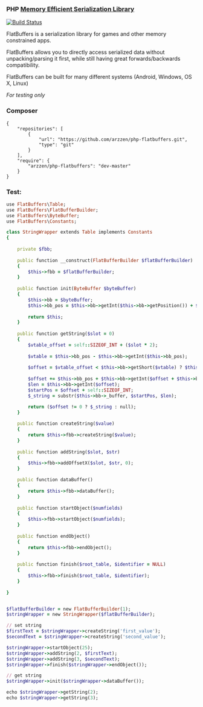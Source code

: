 ### PHP [Memory Efficient Serialization Library](https://github.com/google/flatbuffers)
[![Build Status](https://travis-ci.org/arzzen/php-flatbuffers.svg)](https://travis-ci.org/arzzen/php-flatbuffers)

FlatBuffers is a serialization library for games and other memory constrained apps. 

FlatBuffers allows you to directly access serialized data without unpacking/parsing it first, while still having great forwards/backwards compatibility. 

FlatBuffers can be built for many different systems (Android, Windows, OS X, Linux)

*For testing only* 

### Composer
```
{
    "repositories": [
        {
            "url": "https://github.com/arzzen/php-flatbuffers.git",
            "type": "git"
        }
    ],
    "require": {
        "arzzen/php-flatbuffers": "dev-master"
    }
}
```

### Test:
```ruby
use FlatBuffers\Table;
use FlatBuffers\FlatBufferBuilder;
use FlatBuffers\ByteBuffer;
use FlatBuffers\Constants;

class StringWrapper extends Table implements Constants
{
	
	private $fbb;
	
	public function __construct(FlatBufferBuilder $flatBufferBuilder)
	{
		$this->fbb = $flatBufferBuilder;
	}
	
	public function init(ByteBuffer $byteBuffer)
	{
		$this->bb = $byteBuffer;
		$this->bb_pos = $this->bb->getInt($this->bb->getPosition()) + $this->bb->getPosition();
		
		return $this;
	}
	
	public function getString($slot = 0)
	{
		$vtable_offset = self::SIZEOF_INT + ($slot * 2); 
		
		$vtable = $this->bb_pos - $this->bb->getInt($this->bb_pos);
		
		$offset = $vtable_offset < $this->bb->getShort($vtable) ? $this->bb->getShort($vtable + $vtable_offset) : 0;
		
		$offset += $this->bb_pos + $this->bb->getInt($offset + $this->bb_pos);
		$len = $this->bb->getInt($offset);
		$startPos = $offset + self::SIZEOF_INT;
		$_string = substr($this->bb->_buffer, $startPos, $len);

		return ($offset != 0 ? $_string : null);
	}
	
	public function createString($value)
	{
		return $this->fbb->createString($value);
	}
	
	public function addString($slot, $str)
	{
		$this->fbb->addOffsetX($slot, $str, 0);
	}

	public function dataBuffer()
	{
		return $this->fbb->dataBuffer();
	}
	
	public function startObject($numfields)
	{
		$this->fbb->startObject($numfields);
	}
	
	public function endObject()
	{
		return $this->fbb->endObject();
	}
	
	public function finish($root_table, $identifier = NULL)
	{
		$this->fbb->finish($root_table, $identifier);
	}
	
}


$flatBufferBuilder = new FlatBufferBuilder(1);
$stringWrapper = new StringWrapper($flatBufferBuilder);

// set string
$firstText = $stringWrapper->createString('first_value');
$secondText = $stringWrapper->createString('second_value');

$stringWrapper->startObject(25);
$stringWrapper->addString(2, $firstText);
$stringWrapper->addString(3, $secondText);
$stringWrapper->finish($stringWrapper->endObject());

// get string
$stringWrapper->init($stringWrapper->dataBuffer());

echo $stringWrapper->getString(2);
echo $stringWrapper->getString(3);

```
